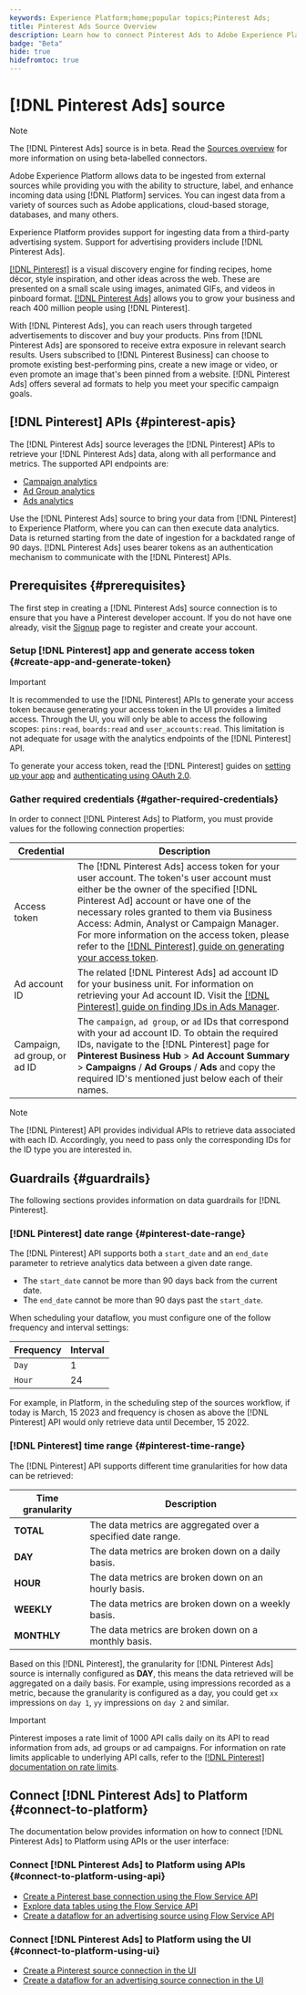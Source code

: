 ```yaml
---
keywords: Experience Platform;home;popular topics;Pinterest Ads;
title: Pinterest Ads Source Overview
description: Learn how to connect Pinterest Ads to Adobe Experience Platform using APIs or the user interface.
badge: "Beta"
hide: true
hidefromtoc: true
---
```

# [!DNL Pinterest Ads] source

>[!NOTE]
>
>The [!DNL Pinterest Ads] source is in beta. Read the [Sources overview](../../home.md#terms-and-conditions) for more information on using beta-labelled connectors.

Adobe Experience Platform allows data to be ingested from external sources while providing you with the ability to structure, label, and enhance incoming data using [!DNL Platform] services. You can ingest data from a variety of sources such as Adobe applications, cloud-based storage, databases, and many others.

Experience Platform provides support for ingesting data from a third-party advertising system. Support for advertising providers include [!DNL Pinterest Ads].

[[!DNL Pinterest]](https://www.pinterest.com) is a visual discovery engine for finding recipes, home décor, style inspiration, and other ideas across the web. These are presented on a small scale using images, animated GIFs, and videos in pinboard format. [[!DNL Pinterest Ads]](https://ads.pinterest.com/) allows you to grow your business and reach 400 million people using [!DNL Pinterest].

With [!DNL Pinterest Ads], you can reach users through targeted advertisements to discover and buy your products. Pins from [!DNL Pinterest Ads] are sponsored to receive extra exposure in relevant search results. Users subscribed to [!DNL Pinterest Business] can choose to promote existing best-performing pins, create a new image or video, or even promote an image that's been pinned from a website. [!DNL Pinterest Ads] offers several ad formats to help you meet your specific campaign goals.

## [!DNL Pinterest] APIs {#pinterest-apis}

The [!DNL Pinterest Ads] source leverages the [!DNL Pinterest] APIs to retrieve your [!DNL Pinterest Ads] data, along with all performance and metrics. The supported API endpoints are:

* [Campaign analytics](https://developers.pinterest.com/docs/api/v5/#operation/campaigns/analytics)
* [Ad Group analytics](https://developers.pinterest.com/docs/api/v5/#operation/ad_groups/analytics)
* [Ads analytics](https://developers.pinterest.com/docs/api/v5/#operation/ads/analytics)

Use the [!DNL Pinterest Ads] source to bring your data from [!DNL Pinterest] to Experience Platform, where you can can then execute data analytics. Data is returned starting from the date of ingestion for a backdated range of 90 days. [!DNL Pinterest Ads] uses bearer tokens as an authentication mechanism to communicate with the [!DNL Pinterest] APIs.

## Prerequisites {#prerequisites}

The first step in creating a [!DNL Pinterest Ads] source connection is to ensure that you have a Pinterest developer account. If you do not have one already, visit the [Signup](https://www.pinterest.com/business/create/?next=https://developers.pinterest.com/account-setup/) page to register and create your account.

### Setup [!DNL Pinterest] app and generate access token {#create-app-and-generate-token}

>[!IMPORTANT]
>
>It is recommended to use the [!DNL Pinterest] APIs to generate your access token because generating your access token in the UI provides a limited access. Through the UI, you will only be able to access the following scopes: `pins:read`, `boards:read` and `user_accounts:read`. This limitation is not adequate for usage with the analytics endpoints of the [!DNL Pinterest] API.

To generate your access token, read the [!DNL Pinterest] guides on [setting up your app](https://developers.pinterest.com/docs/getting-started/set-up-app/) and [authenticating using OAuth 2.0](https://developers.pinterest.com/docs/getting-started/authentication/).

### Gather required credentials {#gather-required-credentials}

In order to connect [!DNL Pinterest Ads] to Platform, you must provide values for the following connection properties:

| Credential | Description |
| --- | --- |
| Access token | The [!DNL Pinterest Ads] access token for your user account. The token's user account must either be the owner of the specified [!DNL Pinterest Ad] account or have one of the necessary roles granted to them via Business Access: Admin, Analyst or Campaign Manager. For more information on the access token, please refer to the [[!DNL Pinterest] guide on generating your access token](https://developers.pinterest.com/docs/getting-started/set-up-app/). |
| Ad account ID | The related [!DNL Pinterest Ads] ad account ID for your business unit. For information on retrieving your Ad account ID. Visit the [[!DNL Pinterest] guide on finding IDs in Ads Manager](https://help.pinterest.com/en/business/article/find-ids-in-ads-manager). |
| Campaign, ad group, or ad ID | The `campaign`, `ad group`, or `ad` IDs that correspond with your ad account ID. To obtain the required IDs, navigate to the [!DNL Pinterest] page for **Pinterest Business Hub** > **Ad Account Summary** > **Campaigns** / **Ad Groups** / **Ads** and copy the required ID's mentioned just below each of their names. |

>[!NOTE]
>
>The [!DNL Pinterest] API provides individual APIs to retrieve data associated with each ID. Accordingly, you need to pass only the corresponding IDs for the ID type you are interested in.

## Guardrails {#guardrails}

The following sections provides information on data guardrails for [!DNL Pinterest].

### [!DNL Pinterest] date range {#pinterest-date-range}

The [!DNL Pinterest] API supports both a `start_date` and an `end_date` parameter to retrieve analytics data between a given date range.

* The `start_date` cannot be more than 90 days back from the current date.
* The `end_date` cannot be more than 90 days past the `start_date`.

When scheduling your dataflow, you must configure one of the follow frequency and interval settings:

| Frequency | Interval |
| --- | --- |
| `Day` | 1 |
| `Hour` | 24 |

For example, in Platform, in the scheduling step of the sources workflow, if today is March, 15 2023 and frequency is chosen as above the [!DNL Pinterest] API would only retrieve data until December, 15 2022.

### [!DNL Pinterest] time range {#pinterest-time-range}

The [!DNL Pinterest] API supports different time granularities for how data can be retrieved:

| Time granularity | Description |
| --- | --- |
| **TOTAL** | The data metrics are aggregated over a specified date range. |
| **DAY** | The data metrics are broken down on a daily basis. |
| **HOUR** | The data metrics are broken down on an hourly basis. |
| **WEEKLY** | The data metrics are broken down on a weekly basis. |
| **MONTHLY** | The data metrics are broken down on a monthly basis. |
 
Based on this [!DNL Pinterest], the granularity for [!DNL Pinterest Ads] source is internally configured as **DAY**, this means the data retrieved will be aggregated on a daily basis. For example, using impressions recorded as a metric, because the granularity is configured as a day, you could get `xx` impressions on `day 1`, `yy` impressions on `day 2` and similar.

>[!IMPORTANT]
>
>Pinterest imposes a rate limit of 1000 API calls daily on its API to read information from ads, ad groups or ad campaigns. For information on rate limits applicable to underlying API calls, refer to the [[!DNL Pinterest] documentation on rate limits](https://developers.pinterest.com/docs/reference/ratelimits/).

## Connect [!DNL Pinterest Ads] to Platform {#connect-to-platform}

The documentation below provides information on how to connect [!DNL Pinterest Ads] to Platform using APIs or the user interface:

### Connect [!DNL Pinterest Ads] to Platform using APIs {#connect-to-platform-using-api}

* [Create a Pinterest base connection using the Flow Service API](../../tutorials/api/create/advertising/pinterest-ads.md)
* [Explore data tables using the Flow Service API](../../tutorials/api/explore/tabular.md)
* [Create a dataflow for an advertising source using Flow Service API](../../tutorials/api/collect/advertising.md)

### Connect [!DNL Pinterest Ads] to Platform using the UI {#connect-to-platform-using-ui}

* [Create a Pinterest source connection in the UI](../../tutorials/ui/create/advertising/pinterest-ads.md)
* [Create a dataflow for an advertising source connection in the UI](../../tutorials/ui/dataflow/advertising.md)
